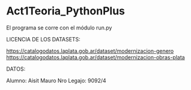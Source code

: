 # Act1Teoria_PythonPlus

El programa se corre con el módulo run.py


LICENCIA DE LOS DATASETS:

https://catalogodatos.laplata.gob.ar/dataset/modernizacion-genero
https://catalogodatos.laplata.gob.ar/dataset/modernizacion-obras-plata


DATOS:

Alumno: Aisit Mauro
Nro Legajo: 9092/4
